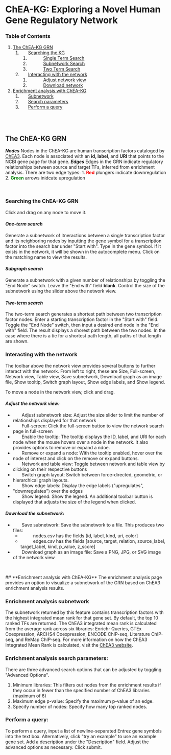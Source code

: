 # ChEA-KG: Exploring a Novel Human Gene Regulatory Network
### Table of Contents
1. [The ChEA-KG GRN](#introduction)
    1. &nbsp;&nbsp;&nbsp;&nbsp;&nbsp;&nbsp;[Searching the KG](#grn-search)
		1. &nbsp;&nbsp;&nbsp;&nbsp;&nbsp;&nbsp;&nbsp;&nbsp;&nbsp;&nbsp;&nbsp;&nbsp;[Single Term Search](#single-search)
        2. &nbsp;&nbsp;&nbsp;&nbsp;&nbsp;&nbsp;&nbsp;&nbsp;&nbsp;&nbsp;&nbsp;&nbsp;[Subnetwork Search](#subgraph-search)
		3. &nbsp;&nbsp;&nbsp;&nbsp;&nbsp;&nbsp;&nbsp;&nbsp;&nbsp;&nbsp;&nbsp;&nbsp;[Two Term Search](#two-term-search)
    1. &nbsp;&nbsp;&nbsp;&nbsp;&nbsp;&nbsp;[Interacting with the network](#interact-network)
        1. &nbsp;&nbsp;&nbsp;&nbsp;&nbsp;&nbsp;&nbsp;&nbsp;&nbsp;&nbsp;&nbsp;&nbsp;[Adjust network view](#adjust-vew)
        2. &nbsp;&nbsp;&nbsp;&nbsp;&nbsp;&nbsp;&nbsp;&nbsp;&nbsp;&nbsp;&nbsp;&nbsp;[Download network](#download)
2. [Enrichment analysis with ChEA-KG](#chea-enrichment)
	1. &nbsp;&nbsp;&nbsp;&nbsp;&nbsp;&nbsp;[Subnetwork](#enrichment-subnetwork)
	2. &nbsp;&nbsp;&nbsp;&nbsp;&nbsp;&nbsp;[Search parameters](#enrichment-params)
	3. &nbsp;&nbsp;&nbsp;&nbsp;&nbsp;&nbsp;[Perform a query](#perform-query)

<br/><br/>
## **The ChEA-KG GRN** <a name="introduction"></a>
***Nodes***
Nodes in the ChEA-KG are human transcription factors cataloged by [ChEA3](https://maayanlab.cloud/chea3/). Each node is associated with an **id, label**, and **URI** that points to the NCBI gene page for that gene.
***Edges***
Edges in the GRN indicate regulatory relationships between source and target TFs, inferred from enrichment analysis.  There are two edge types: 
    1. <span style="color: red; font-weight: bold;">Red</span> plungers indicate downregulation
    2. <span style="color: green; font-weight: bold;">Green</span> arrows inidcate upregulation
<p>&nbsp;</p>

### **Searching the ChEA-KG GRN** <a name="grn-search"></a>
Click and drag on any node to move it. 

#### *One-term search* <a name="single-search"></a>
Generate a subnetwork of itneractions between a single transcription factor and its neighboring nodes by inputting the gene symbol for a transcription factor into the search bar under "Start with". Type in the gene symbol. If it exists in the network, it will be shown in the autocomplete menu. Click on the matching name to view the results. 

#### *Subgraph search* <a name="subgraph-search"></a>
Generate a subnetwork with a given number of relationships by toggling the "End Node" switch. Leave the "End with" field **blank**. Control the size of the subnetwork using the slider above the network view. 

#### *Two-term search* <a name="two-term-search"></a>
The two-term search generates a shortest path between two transcription factor nodes. Enter a starting transcription factor in the "Start with" field. Toggle the "End Node" switch, then input a desired end node in the "End with" field. The result displays a shorest path between the two nodes. In the case where there is a tie for a shortest path length, all paths of that length are shown. 

### **Interacting with the network** <a name="interact-network"></a>
The toolbar above the network view provides several buttons to further interact with the network. From left to right, these are Size, Full-screen, Network view, Table view, Save subnetwork, Download graph as an image file, Show tooltip, Switch graph layout, Show edge labels, and Show legend.  

To move a node in the network view, click and drag. 

#### *Adjust the network view:* <a name="adjust-view"></a>
- &nbsp;&nbsp;&nbsp;&nbsp;&nbsp;&nbsp; Adjust subnetwork size: Adjust the size slider to limit the number of relationships displayed for that network
- &nbsp;&nbsp;&nbsp;&nbsp;&nbsp;&nbsp; Full-screen: Click the full-screen button to view the network search page in full-screen
- &nbsp;&nbsp;&nbsp;&nbsp;&nbsp;&nbsp; Enable the tooltip: The tooltip displays the ID, label, and URI for each node when the mouse hovers over a node in the network. It also provides options to remove or expand a ndoe.  
- &nbsp;&nbsp;&nbsp;&nbsp;&nbsp;&nbsp; Remove or expand a node: With the tooltip enabled, hover over the node of interest and click on the remove or expand buttons. 
- &nbsp;&nbsp;&nbsp;&nbsp;&nbsp;&nbsp; Network and table view: Toggle between network and table view by clicking on their respective buttons
- &nbsp;&nbsp;&nbsp;&nbsp;&nbsp;&nbsp; Switch graph layout: Switch between force-directed, geometric, or hierarchical graph layouts. 
- &nbsp;&nbsp;&nbsp;&nbsp;&nbsp;&nbsp; Show edge labels: Display the edge labels ("upregulates", "downregulates") over the edges
- &nbsp;&nbsp;&nbsp;&nbsp;&nbsp;&nbsp; Show legend: Show the legend. An additional toolbar button is displayed that adjusts the size of the legend when clicked. 

#### *Download the subnetwork:*  <a name="download"></a>
- &nbsp;&nbsp;&nbsp;&nbsp;&nbsp;&nbsp; Save subnetwork: Save the subnetwork to a file. This produces two files: 
    - &nbsp;&nbsp;&nbsp;&nbsp;&nbsp;&nbsp;&nbsp;&nbsp;&nbsp;&nbsp;nodes.csv has the fields [id, label, kind, uri, color]
    - &nbsp;&nbsp;&nbsp;&nbsp;&nbsp;&nbsp;&nbsp;&nbsp;&nbsp;&nbsp;edges.csv has the  fields [source, target, relation, source_label, target_label, kind, p_value, z_score]
- &nbsp;&nbsp;&nbsp;&nbsp;&nbsp;&nbsp; Download graph as an image file: Save a PNG, JPG, or SVG image of the network view
<p>&nbsp;</p>
## **Enrichment analysis with ChEA-KG** <a name="chea-enrichment"></a>
The enrichment analysis page provides an option to visualize a subnetwork of the GRN based on ChEA3 enrichment analysis results. 

### Enrichment analysis subnetwork <a name="enrichment-subnetwork"></a>
The subnetwork returned by this feature contains transcription factors with the highest integrated mean rank for that gene set. By default, the top 10 ranked TFs are returned. The ChEA3 integrated mean rank is calculated from the average rank across six libraries: Enrichr Queries, GTEx Coexpression, ARCHS4 Coexpression, ENCODE ChIP-seq, Literature ChIP-seq, and ReMap ChIP-seq. For more information on how the ChEA3 Integrated Mean Rank is calculated, visit the [ChEA3 website](https://maayanlab.cloud/chea3/). 

### Enrichment analysis search parameters: <a name="enrichment-params"></a>
There are three advanced search options that can be adjusted by toggling "Advanced Options". 
1) Minimum libraries: This filters out nodes from the enrichment results if they occur in fewer than the specified number of ChEA3 libraries (maximum of 6)
2) Maximum edge p-value: Specify the maximum p-value of an edge. 
3) Specify number of nodes: Specify how many top ranked nodes. 

### Perform a query:<a name="perform-query"></a>
To perform a query, input a list of newline-separated Entrez gene symbols into the text box. Alternatively, click "try an example" to use an example gene set. Add a description under the "Description" field. Adjust the advanced options as necessary. Click submit. 
